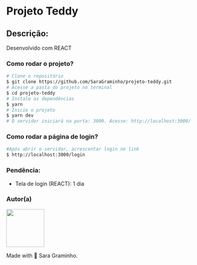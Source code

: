 <h1>Projeto Teddy</h1>

<h2>Descrição:</h2>
<p>Desenvolvido com REACT</>

<h3>Como rodar o projeto?</h3>

```bash
# Clone o repositório
$ git clone https://github.com/SaraGraminho/projeto-teddy.git
# Acesse a pasta do projeto no terminal
$ cd projeto-teddy
# Instale as dependências
$ yarn
# Inicie o projeto
$ yarn dev
# O servidor iniciará na porta: 3000. Acesse: http://localhost:3000/
```

<h3>Como rodar a página de login?</h3>

```bash
#Após abrir o servidor, acrescentar login no link
$ http://localhost:3000/login
```

<h3>Pendência:</h3>
<ul>
    <li>Tela de login (REACT): 1 dia</li>
</ul>

<h3>Autor(a)</h3>
<img src="https://avatars.githubusercontent.com/saragraminho" height="100"/>

Made with 🩷 Sara Graminho.

